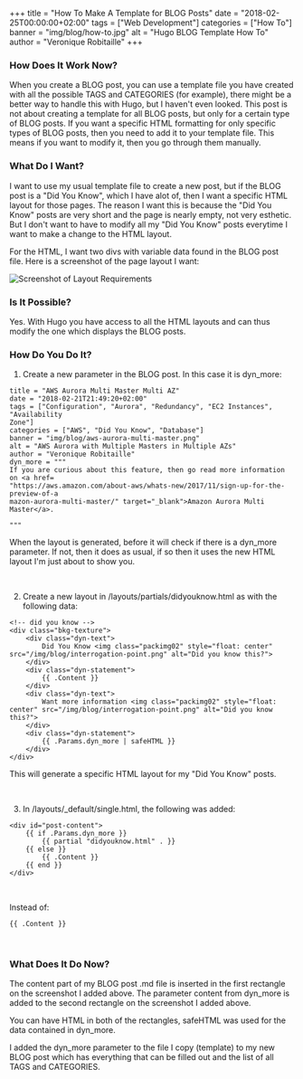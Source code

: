 +++
title = "How To Make A Template for BLOG Posts"
date = "2018-02-25T00:00:00+02:00"
tags = ["Web Development"]
categories = ["How To"]
banner = "img/blog/how-to.jpg"
alt = "Hugo BLOG Template How To"
author = "Veronique Robitaille"
+++

### How Does It Work Now?

When you create a BLOG post, you can use a template file you have created with all the possible TAGS and CATEGORIES (for example), there might be a better way to handle this with Hugo, but I haven't even looked.  This post is not about creating a template for all BLOG posts, but only for a certain type of BLOG posts.  If you want a specific HTML formatting for only specific types of BLOG posts, then you need to add it to your template file.  This means if you want to modify it, then you go through them manually.

### What Do I Want?

I want to use my usual template file to create a new post, but if the BLOG post is a "Did You Know", which I have alot of, then I want a specific HTML layout for those pages.  The reason I want this is because the "Did You Know" posts are very short and the page is nearly empty, not very esthetic.  But I don't want to have to modify all my "Did You Know" posts everytime I want to make a change to the HTML layout.

For the HTML, I want two divs with variable data found in the BLOG post file.  Here is a screenshot of the page layout I want:

![Screenshot of Layout Requirements](/img/blog/how-to-screenshot-layout.png)

### Is It Possible?

Yes.  With Hugo you have access to all the HTML layouts and can thus modify the one which displays the BLOG posts.

### How Do You Do It?

1) Create a new parameter in the BLOG post.  In this case it is dyn_more:


```
title = "AWS Aurora Multi Master Multi AZ"
date = "2018-02-21T21:49:20+02:00"
tags = ["Configuration", "Aurora", "Redundancy", "EC2 Instances", "Availability 
Zone"]
categories = ["AWS", "Did You Know", "Database"]
banner = "img/blog/aws-aurora-multi-master.png"
alt = "AWS Aurora with Multiple Masters in Multiple AZs"
author = "Veronique Robitaille"
dyn_more = """
If you are curious about this feature, then go read more information on <a href=
"https://aws.amazon.com/about-aws/whats-new/2017/11/sign-up-for-the-preview-of-a
mazon-aurora-multi-master/" target="_blank">Amazon Aurora Multi Master</a>.     
      
"""
```


When the layout is generated, before it will check if there is a dyn_more parameter.  If not, then it does as usual, if so then it uses the new HTML layout I'm just about to show you.

<br />

2) Create a new layout in /layouts/partials/didyouknow.html as with the following data:

```
<!-- did you know -->
<div class="bkg-texture">
    <div class="dyn-text">
        Did You Know <img class="packimg02" style="float: center" src="/img/blog/interrogation-point.png" alt="Did you know this?">
    </div>
    <div class="dyn-statement">
        {{ .Content }}
    </div>
    <div class="dyn-text">
        Want more information <img class="packimg02" style="float: center" src="/img/blog/interrogation-point.png" alt="Did you know this?">
    </div>
    <div class="dyn-statement">
        {{ .Params.dyn_more | safeHTML }}
    </div>
</div>
```

This will generate a specific HTML layout for my "Did You Know" posts.

<br />

3) In /layouts/_default/single.html, the following was added:

```
<div id="post-content">
	{{ if .Params.dyn_more }}
		{{ partial "didyouknow.html" . }}
	{{ else }}
		{{ .Content }}
	{{ end }}
</div>
```

<br />

Instead of:

```
{{ .Content }}
```

<br />

### What Does It Do Now?

The content part of my BLOG post .md file is inserted in the first rectangle on the screenshot I added above.  The parameter content from dyn_more is added to the second rectangle on the screenshot I added above.

You can have HTML in both of the rectangles, safeHTML was used for the data contained in dyn_more.

I added the dyn_more parameter to the file I copy (template) to my new BLOG post which has everything that can be filled out and the list of all TAGS and CATEGORIES.
